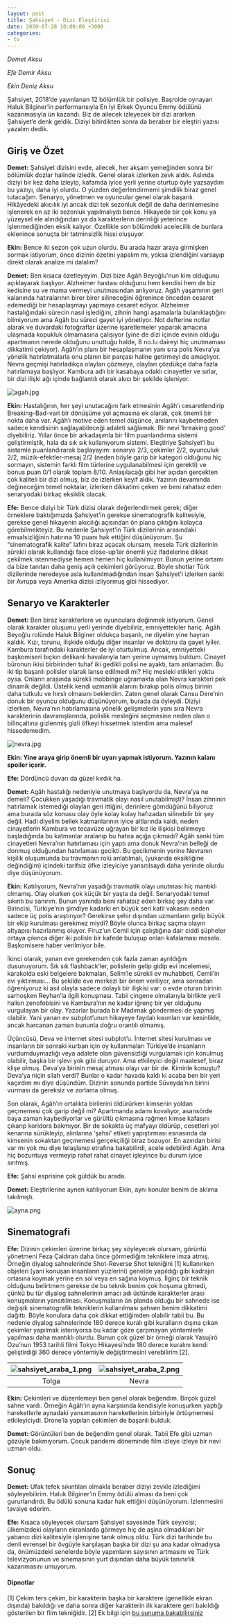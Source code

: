 ```yaml
---
layout: post
title: Şahsiyet - Dizi Eleştirisi
date: 2020-07-28 10:00:00 +3000
categories:
- tv
---
```

<p style="text-align: center;"> <i>

Demet Aksu

Efe Demir Aksu

Ekin Deniz Aksu

</i></p>

Şahsiyet, 2018’de yayınlanan 12 bölümlük bir polisiye. Başrolde oynayan Haluk Bilginer’in performansıyla En İyi Erkek Oyuncu Emmy ödülünü kazanmasıyla ün kazandı. Biz de ailecek izleyecek bir dizi ararken Şahsiyet’e denk geldik. Diziyi bitirdikten sonra da beraber bir eleştiri yazısı yazalım dedik.

## Giriş ve Özet

**Demet:** Şahsiyet dizisini evde, ailecek, her akşam yemeğinden sonra bir bölümlük dozlar halinde izledik. Genel olarak izlerken zevk aldık. Aslında diziyi bir kez daha izleyip, kafamda iyice yerli yerine oturtup öyle yazsaydım bu yazıyı, daha iyi olurdu. O yüzden değerlendirmemi şimdilik biraz genel tutacağım.
Senaryo, yönetmen ve oyuncular genel olarak başarılı. Hikâyedeki akıcılık iyi ancak dizi tek sezonluk değil de daha derinlemesine işlenerek en az iki sezonluk yapılmalıydı bence. Hikayede bir çok konu ya yüzeysel ele alındığından ya da karakterlerin derinliği yeterince işlenmediğinden eksik kalıyor. Özellikle son bölümdeki acelecilik de bunlara eklenince sonuçta bir tatminsizlik hissi oluşuyor.

**Ekin:** Bence iki sezon çok uzun olurdu. Bu arada hazır araya girmişken sormak istiyorum, önce dizinin özetini yapalım mı, yoksa izlendiğini varsayıp direkt olarak analize mi dalalım?

**Demet:** Ben kısaca özetleyeyim. Dizi bize Agâh Beyoğlu’nun kim olduğunu açıklayarak başlıyor. Alzheimer hastası olduğunu hem kendisi hem de biz kedisine su ve mama vermeyi unutmasından anlıyoruz. Agâh yaşamının geri kalanında hatıralarının birer birer silineceğini öğrenince önceden cesaret edemediği bir hesaplaşmayı yapmaya cesaret ediyor. Alzheimer hastalığındaki sürecin nasıl işlediğini, zihnin hangi aşamalarla bulanıklaştığını bilmiyorum ama Agâh bu süreci gayet iyi yönetiyor. Not defterine notlar alarak ve duvardaki fotoğraflar üzerine işaretlemeler yaparak amacına ulaşmada kopukluk olmamasına çalışıyor (yine de dizi içinde evinin olduğu apartmanın nerede olduğunu unuttuğu halde, 8 no.lu daireyi hiç unutmaması dikkatimi çekiyor). Agâh’ın planı bir hesaplaşmanın yanı sıra polis Nevra’ya yönelik hatırlatmalarla onu planın bir parçası haline getirmeyi de amaçlıyor. Nevra geçmişi hatırladıkça olayları çözmeye, olayları çözdükçe daha fazla hatırlamaya başlıyor. Kambura adlı bir kasabaya odaklı cinayetler ve sırlar, bir dizi ilişki ağı içinde bağlantılı olarak akıcı bir şekilde işleniyor.

![agah.jpg](https://raw.githubusercontent.com/ekinda/ekinda.github.io/master/photos/sahsiyet_agah.jpg)

**Ekin:** Hastalığının, her şeyi unutacağını fark etmesinin Agâh’ı cesaretlendirip Breaking-Bad-vari bir dönüşüme yol açmasına ek olarak, çok önemli bir nokta daha var. Agâh’ı motive eden temel düşünce, anılarını kaybetmeden sadece kendisinin sağlayabileceği adaleti sağlamak. Bir nevi ‘breaking good’ diyebiliriz.
Yıllar önce bir arkadaşımla bir film puanlandırma sistemi geliştirmiştik, hala da sık sık kullanıyorum sistemi. Eleştiriye Şahsiyet’i bu sistemle puanlandırarak başlayayım: senaryo 2/3, çekimler 2/2, oyunculuk 2/2, müzik-efektler-mesaj 2/2 (neden böyle garip bir kategori olduğunu hiç sormayın, sistemin farklı film türlerine uygulanabilmesi için gerekti) ve bonus puan 0/1 olarak toplam 8/10. Anlaşılacağı gibi her açıdan gerçekten çok kaliteli bir dizi olmuş, biz de izlerken keyif aldık. Yazının devamında değineceğim temel noktalar, izlerken dikkatimi çeken ve beni rahatsız eden senaryodaki birkaç eksiklik olacak.

**Efe:** Bence diziyi bir Türk dizisi olarak değerlendirmek gerek; diğer örneklere baktığımızda Şahsiyet’in gerekse sinematografik kalitesiyle, gerekse genel hikayenin akıcılığı açısından ön plana çıktığını kolayca görebilmekteyiz. Bu nedenle Şahsiyet’in Türk dizilerinin arasındaki emsalsizliğinin hatırına 10 puanı hak ettiğini düşünüyorum. Şu “sinematografik kalite” lafını biraz açacak olursam, mesela Türk dizilerinin sürekli olarak kullandığı face close-up’lar önemli yüz ifadelerine dikkat çekilmek istenmediyse hemen hemen hiç kullanılmıyor. Bunun yerine ortamı da bize tanıtan daha geniş açılı çekimleri görüyoruz. Böyle shotlar Türk dizilerinde neredeyse asla kullanılmadığından insan Şahsiyet’i izlerken sanki bir Avrupa veya Amerika dizisi izliyormuş gibi hissediyor.

## Senaryo ve Karakterler

**Demet:** Ben biraz karakterlere ve oyunculara değinmek istiyorum. Genel olarak karakter oluşumu yerli yerinde diyebiliriz, emniyettekiler hariç. Agâh Beyoğlu rolünde Haluk Bilginer oldukça başarılı, ne diyelim yine hayran kaldık. Kızı, torunu, ilişkide olduğu diğer insanlar ve doktoru da gayet iyiler. Kambura tarafındaki karakterler de iyi oturtulmuş. Ancak, emniyetteki başkomiseri bıçkın delikanlı havalarıyla tam yerine uymamış buldum. Cinayet büronun ikisi birbirinden tuhaf iki gedikli polisi ne ayaktı, tam anlamadım. Bu iki tip başarılı polisler olarak lanse edilmedi mi? Hiç mesleki etikleri yoktu oysa. Onların arasında sürekli mobbinge uğramakta olan Nevra karakteri pek dinamik değildi. Üstelik kendi uzmanlık alanını bırakıp polis olmuş birinin daha tutkulu ve hırslı olmasını beklerdim. Zaten genel olarak Cansu Dere’nin donuk bir oyuncu olduğunu düşünüyorum, burada da öyleydi. Diziyi izlerken, Nevra’nın hatırlamasına yönelik gelişmelerin yanı sıra Nevra karakterinin davranışlarında, polislik mesleğini seçmesine neden olan o bilinçaltına gizlenmiş gizli öfkeyi hissetmek isterdim ama malesef hissedemedim.

![nevra.jpg](https://raw.githubusercontent.com/ekinda/ekinda.github.io/master/photos/sahsiyet_nevra.jpg)

**Ekin: Yine araya girip önemli bir uyarı yapmak istiyorum. Yazının kalanı spoiler içerir.**

**Efe:** Dördüncü duvarı da güzel kırdık ha.

**Demet:** Agâh hastalığı nedeniyle unutmaya başlıyordu da, Nevra’ya ne demeli? Çocukken yaşadığı travmatik olayı nasıl unutabilmişti? İnsan zihninin hatırlamak istemediği olayları geri ittiğini, derinlere gömdüğünü biliyoruz ama burada söz konusu olay öyle kolay kolay hafızadan silinebilir bir şey değil. Hadi diyelim bellek katmanlarının iyice altlarında kaldı, neden cinayetlerin Kambura ve tecavüze uğrayan bir kız ile ilişkisi belirmeye başladığında bu katmanlar aralanıp bu hatıra açığa çıkmadı?
Agâh sanki tüm cinayetleri Nevra’nın hatırlaması için yaptı ama donuk Nevra’nın belleği de donmuş olduğundan hatırlaması gecikti. Bu gecikmenin yerine Nevranın kişilik oluşumunda bu travmanın rolü anlatılmalı, (yukarıda eksikliğine değindiğim) içindeki tarifsiz öfke izleyiciye yansıtılsaydı daha yerinde olurdu diye düşünüyorum.

**Ekin:** Katılıyorum, Nevra’nın yaşadığı travmatik olayı unutması hiç mantıklı olmamış. Olay olurken çok küçük bir yaşta da değil. Senaryodaki temel sıkıntı bu sanırım. Bunun yanında beni rahatsız eden birkaç şey daha var. Birincisi, Türkiye’nin şimdiye kadarki en büyük seri katil vakasını neden sadece üç polis araştırıyor? Gerekirse şehir dışından uzmanların gelip büyük bir ekip kurulması gerekmez miydi? Böyle olunca birkaç saçma olayın altyapısı hazırlanmış oluyor. Firuz’un Cemil için çalıştığına dair ciddi şüpheler ortaya çıkınca diğer iki polisle bir kafede buluşup onları kafalaması mesela. Başkomisere haber verilmiyor bile.

İkinci olarak, yanan eve gerekenden çok fazla zaman ayrıldığını dusunuyorum. Sık sık flashback’ler, polislerin gelip gidip evi incelemesi, karakolda eski belgelere bakmaları, Selim’le sürekli ev muhabbeti, Cemil’in evi yıktırması… Bu şekilde eve merkezi bir önem veriliyor, ama sonradan öğreniyoruz ki asıl olayla sadece dolaylı bir ilişkisi var: o evde oturan birinin sarhoşken Reyhan’la ilgili konuşması. Tabii çingene olmalarıyla birlikte yerli halkın zenofobisini ve Kambura’nın ne kadar iğrenç bir yer olduğunu vurgulayan bir olay. Yazarlar burada bir Madımak göndermesi de yapmış olabilir. Yani yanan ev subplot’unun hikayeye faydalı kısımları var kesinlikle, ancak harcanan zaman bununla doğru orantılı olmamış.

Üçüncüsü, Deva ve internet sitesi subplot’u. İnternet sitesi kurulması ve insanların bir sonraki kurban için oy kullanmaları Türkiye’de insanların vurdumduymazlığı veya adalete olan güvensizliği vurgulamak için konulmuş olabilir, başka bir işlevi yok gibi duruyor. Ama etkileyici değil maalesef, biraz klişe olmuş. Deva’ya birinin mesaj atması olayı var bir de. Kiminle konuştu? Deva’ya niçin silah verdi? Bunlar o kadar havada kaldı ki acaba ben bir yeri kaçırdım mı diye düşündüm. Dizinin sonunda partide Süveyda’nın birini vurması da gereksiz ve zorlama olmuş.

Son olarak, Agâh’ın ortalıkta birilerini öldürürken kimsenin yoldan geçmemesi çok garip değil mi? Apartmanda adamı kovalıyor, asansörde baya zaman kaybediyorlar ve gürültü çıkmasına rağmen kimse kafasını çıkarıp koridora bakmıyor. Bir de sokakta üç mafyayı öldürüp, cesetleri yol kenarına sürükleyip, alınlarına ‘şahsi’ etiketi yapıştırması esnasında da kimsenin sokaktan geçmemesi gerçekçiliği biraz bozuyor. En azından birisi var mı yok mu diye telaşlanıp etrafına bakabilirdi, acele edebilirdi Agâh. Ama hiç bozuntuya vermeyip rahat rahat cinayet işleyince bu durum iyice sırıtmış.

**Efe:** Şahsi esprisine çok güldük bu arada.

**Demet:** Eleştirilerine aynen katılıyorum Ekin, aynı konular benim de aklıma takılmıştı.

![ayna.png](https://raw.githubusercontent.com/ekinda/ekinda.github.io/master/photos/sahsiyet_ayna.png)

## Sinematografi

**Efe:** Dizinin çekimleri üzerine birkaç şey söyleyecek olursam, görüntü yönetmeni Feza Çaldıran daha önce görmediğim tekniklere imza atmış. Örneğin diyalog sahnelerinde Shot-Reverse Shot tekniğini [1] kullanırken objeleri (yani konuşan insanların yüzlerini) genelde yapıldığı gibi kadrajın ortasına koymak yerine en sol veya en sağına koymuş. İlginç bir teknik olduğunu belirtmem gerekse de bu teknik benim çok hoşuma gitmedi, çünkü bu tür diyalog sahnelerinin amacı adı üstünde karakterler arası konuşmaların yansıtılması. Konuşmaların ön planda olduğu bir sahnede ise değişik sinematografik tekniklerin kullanılması şahsen benim dikkatimi dağıttı. Böyle konulara daha çok dikkat ettiğimden olabilir tabii bu. Bu nedenle diyalog sahnelerinde 180 derece kuralı gibi kuralların dışına çıkan çekimler yapılmak isteniyorsa bu kadar göze çarpmayan yöntemlerle yapılması daha mantıklı olurdu. Bunun çok güzel bir örneği olarak Yasujirō Ozu’nun 1953 tarihli filmi Tokyo Hikayesi’nde 180 derece kuralını kendi geliştirdiği 360 derece yöntemiyle değiştirmesini verebilirim [2].

|![sahsiyet_araba_1.png](https://raw.githubusercontent.com/ekinda/ekinda.github.io/master/photos/sahsiyet_araba_1.png) | ![sahsiyet_araba_2.png](https://raw.githubusercontent.com/ekinda/ekinda.github.io/master/photos/sahsiyet_araba_2.png) |
|:--:|:--:|
| Tolga | Nevra |

**Ekin:** Çekimleri ve düzenlemeyi ben genel olarak beğendim. Birçok güzel sahne vardı. Örneğin Agâh’ın ayna karşısında kendisiyle konuşurken yaptığı hareketlerle aynadaki yansımasının hareketlerinin birbiriyle örtüşmemesi etkileyiciydi. Drone’la yapılan çekimleri de başarılı bulduk.

**Demet:** Görüntüleri ben de beğendim genel olarak. Tabii Efe gibi uzman gözüyle bakmıyorum. Çocuk pandemi döneminde film izleye izleye bir nevi uzman oldu.

## Sonuç

**Demet:** Ufak tefek sıkıntıları olmakla beraber diziyi zevkle izlediğimi söyleyebilirim. Haluk Bilginer’in Emmy ödülü alması da beni çok gururlandırdı. Bu ödülü sonuna kadar hak ettiğini düşünüyorum. İzlenmesini tavsiye ederim.

**Efe:** Kısaca söyleyecek olursam Şahsiyet sayesinde Türk seyircisi; ülkemizdeki olayların ekranlarda görmeye hiç de aşina olmadıkları bir yabancı dizi kalitesiyle işlenişine tanık olmuş oldu. Türk dizi tarihinde bu denli evrensel bir övgüyle karşılaşan başka bir dizi şu ana kadar olmadıysa da, önümüzdeki senelerde böyle yapımların sayısının artmasını ve Türk televizyonunun ve sinemasının yurt dışından daha büyük tanınırlık kazanmasını umuyorum.

#### Dipnotlar

[1] Çekim ters çekim, bir karakterin başka bir karaktere (genellikle ekran dışında) bakıldığı ve daha sonra diğer karakterin ilk karaktere geri bakıldığı gösterilen bir film tekniğidir.
[2] Ek bilgi için [bu sunuma bakabilirsiniz](https://slideplayer.com/slide/10487809)
